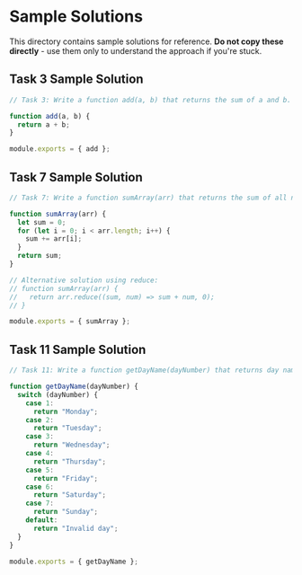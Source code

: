 # Sample Solutions

This directory contains sample solutions for reference. **Do not copy these directly** - use them only to understand the approach if you're stuck.

## Task 3 Sample Solution

```javascript
// Task 3: Write a function add(a, b) that returns the sum of a and b.

function add(a, b) {
  return a + b;
}

module.exports = { add };
```

## Task 7 Sample Solution

```javascript
// Task 7: Write a function sumArray(arr) that returns the sum of all numbers in an array.

function sumArray(arr) {
  let sum = 0;
  for (let i = 0; i < arr.length; i++) {
    sum += arr[i];
  }
  return sum;
}

// Alternative solution using reduce:
// function sumArray(arr) {
//   return arr.reduce((sum, num) => sum + num, 0);
// }

module.exports = { sumArray };
```

## Task 11 Sample Solution

```javascript
// Task 11: Write a function getDayName(dayNumber) that returns day names.

function getDayName(dayNumber) {
  switch (dayNumber) {
    case 1:
      return "Monday";
    case 2:
      return "Tuesday";
    case 3:
      return "Wednesday";
    case 4:
      return "Thursday";
    case 5:
      return "Friday";
    case 6:
      return "Saturday";
    case 7:
      return "Sunday";
    default:
      return "Invalid day";
  }
}

module.exports = { getDayName };
```
